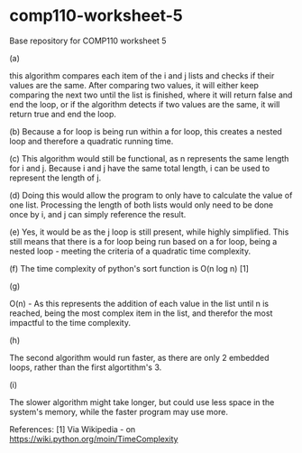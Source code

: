 # comp110-worksheet-5
Base repository for COMP110 worksheet 5

(a)

this algorithm compares each item of the i and j lists and checks if their values are the same. After comparing two values, it will either keep comparing the next two until the list is finished, where it will return false and end the loop, or if the algorithm detects if two values are the same, it will return true and end the loop.

(b)
Because a for loop is being run within a for loop, this creates a nested loop and therefore a quadratic running time.

(c)
This algorithm would still be functional, as n represents the same length for i and j. Because i and j have the same total length,  i can be used to represent the length of j.


(d)
Doing this would allow the program to only have to calculate the value of one list. Processing the length of both lists would only need to be done once by i, and j can simply reference the result.


(e)
Yes, it would be as the j loop is still present, while highly simplified. This still means that there is a for loop being run based on a for loop, being a nested loop - meeting the criteria of a quadratic time complexity.

(f)
The time complexity of python's sort function is O(n log n) [1]


(g)


O(n) - As this represents the addition of each value in the list until n is reached, being the most complex item in the list, and therefor the most impactful to the time complexity.


(h)

The second algorithm would run faster, as there are only 2 embedded loops, rather than the first algortithm's 3.

(i)

The slower algorithm might take longer, but could use less space in the system's memory, while the faster program may use more.

References:
[1] Via Wikipedia - on https://wiki.python.org/moin/TimeComplexity